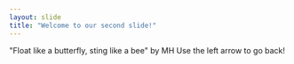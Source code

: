 ```yaml
---
layout: slide
title: "Welcome to our second slide!"
---
```

"Float like a butterfly, sting like a bee" by MH
Use the left arrow to go back!
